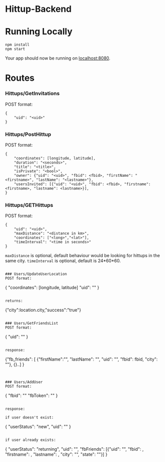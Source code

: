 # Hittup-Backend


# Running Locally

```
npm install
npm start
```

Your app should now be running on [localhost:8080](http://localhost:8080/).


# Routes

### Hittups/GetInvitations
POST format:

```
{
	"uid": "<uid>"
}
```

### Hittups/PostHittup
POST format:

```
{
	"coordinates": [longitude, latitude],
	"duration": "<seconds>",
	"title": "<title>",
	"isPrivate": "<bool>",
	"owner": {"uid": "<uid>", "fbid": <fbid>, "firstName": "<firstname>", "lastName": "<lastname>"},
	"usersInvited": [{"uid": "<uid>", "fbid": <fbid>, "firstname": <firstname>, "lastname": <lastname>}],
}
```

### Hittups/GETHittups
POST format:

```
{ 
	"uid": "<uid>",
	"maxDistance": "<distance in km>", 
	"coordinates": ["<long>","<lat>"],
	"timeInterval": "<time in seconds>"
}
```
`maxDistance` is optional, default behaviour would be looking for hittups in the same city.
`timeInterval` is optional, default is 24\*60\*60.


```

### Users/UpdateUserLocation
POST format:

```
{
	"coordinates": [longitude, latitude]
	"uid": "<uid>"
}
```

returns:

```
{"city":location.city,"success":"true"}
```

### Users/GetFriendsList
POST format:

```
{
	"uid": "<uid>"
}
```

response:

```
{"fb_friends":
[ {"firstName":"<firstname>", "lastName": "<lastname>", "uid": "<uid>", "fbid": fbid, "city": "<city>"}, {}..]
}

```


### Users/AddUser
POST format:

```
{
	"fbid": "<fbid>"
	"fbToken": "<fbToken>"
}
```

response:

if user doesn't exist:

```
{
	"userStatus": "new",
	"uid": "<uid>"
}
```

if user already exists:

```
{
	"userStatus": "returning",
	"uid": "<uid>",
	"fbFriends": [{"uid": "<uid>", "fbid": <fbid>, "firstname": <firstname>, "lastname": <lastname>, "city": "<city>", "state": "<state>"}]
}
```
